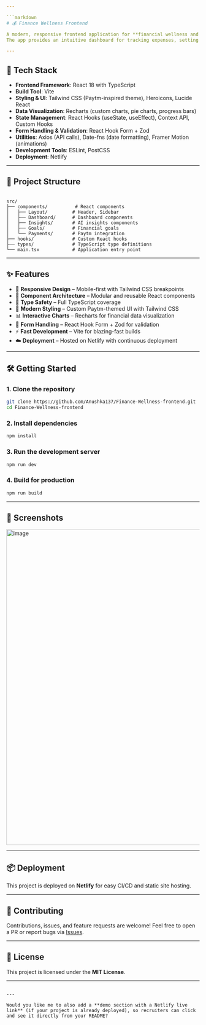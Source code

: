 ```yaml
---

```markdown
# 💰 Finance Wellness Frontend

A modern, responsive frontend application for **financial wellness and insights**, built with **React, TypeScript, and Tailwind CSS**.  
The app provides an intuitive dashboard for tracking expenses, setting goals, and visualizing financial data with interactive charts.

---
```


## 🚀 Tech Stack

- **Frontend Framework**: React 18 with TypeScript
- **Build Tool**: Vite
- **Styling & UI**: Tailwind CSS (Paytm-inspired theme), Heroicons, Lucide React
- **Data Visualization**: Recharts (custom charts, pie charts, progress bars)
- **State Management**: React Hooks (useState, useEffect), Context API, Custom Hooks
- **Form Handling & Validation**: React Hook Form + Zod
- **Utilities**: Axios (API calls), Date-fns (date formatting), Framer Motion (animations)
- **Development Tools**: ESLint, PostCSS
- **Deployment**: Netlify

---

## 📂 Project Structure

```

src/
├── components/          # React components
│   ├── Layout/         # Header, Sidebar
│   ├── Dashboard/      # Dashboard components
│   ├── Insights/       # AI insights components
│   ├── Goals/          # Financial goals
│   └── Payments/       # Paytm integration
├── hooks/              # Custom React hooks
├── types/              # TypeScript type definitions
└── main.tsx            # Application entry point

````

---

## ✨ Features

- 📱 **Responsive Design** – Mobile-first with Tailwind CSS breakpoints  
- 🧩 **Component Architecture** – Modular and reusable React components  
- 🔐 **Type Safety** – Full TypeScript coverage  
- 🎨 **Modern Styling** – Custom Paytm-themed UI with Tailwind CSS  
- 📊 **Interactive Charts** – Recharts for financial data visualization  
- 📝 **Form Handling** – React Hook Form + Zod for validation  
- ⚡ **Fast Development** – Vite for blazing-fast builds  
- ☁️ **Deployment** – Hosted on Netlify with continuous deployment  

---

## 🛠️ Getting Started

### 1. Clone the repository
```bash
git clone https://github.com/Anushka137/Finance-Wellness-frontend.git
cd Finance-Wellness-frontend
````

### 2. Install dependencies

```bash
npm install
```

### 3. Run the development server

```bash
npm run dev
```

### 4. Build for production

```bash
npm run build
```

---

## 📸 Screenshots 

<img width="1919" height="823" alt="image" src="https://github.com/user-attachments/assets/0128e237-173a-4430-8afd-7e03c22b0ddf" />


---

## 📦 Deployment

This project is deployed on **Netlify** for easy CI/CD and static site hosting.

---

## 🤝 Contributing

Contributions, issues, and feature requests are welcome!
Feel free to open a PR or report bugs via [Issues](../../issues).

---

## 📜 License

This project is licensed under the **MIT License**.

---

```

---

Would you like me to also add a **demo section with a Netlify live link** (if your project is already deployed), so recruiters can click and see it directly from your README?
```
